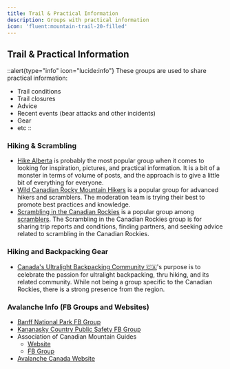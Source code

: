 ```yaml
---
title: Trail & Practical Information
description: Groups with practical information
icon: 'fluent:mountain-trail-20-filled'
---
```



## Trail & Practical Information


::alert{type="info" icon="lucide:info"}
These groups are used to share practical information:
- Trail conditions
- Trail closures
- Advice
- Recent events (bear attacks and other incidents)
- Gear
- etc
::

### Hiking & Scrambling

- [Hike Alberta](https://www.facebook.com/groups/1644376389112687) is probably the most popular group when it comes to looking for inspiration, pictures, and practical information.
  It is a bit of a monster in terms of volume of posts, and the approach is to give a little bit of everything for everyone.
- [Wild Canadian Rocky Mountain Hikers](https://www.facebook.com/groups/1907088892741238) is a popular group for advanced hikers and scramblers. The moderation team is trying their best to promote best practices and knowledge.
- [Scrambling in the Canadian Rockies](https://www.facebook.com/groups/2251181818/) is a popular group among [scramblers](https://en.wikipedia.org/wiki/Scrambling). The Scrambling in the Canadian Rockies group is for sharing trip reports and conditions, finding partners, and seeking advice related to scrambling in the Canadian Rockies.


### Hiking and Backpacking Gear

- [Canada's Ultralight Backpacking Community 🇨🇦](https://www.facebook.com/groups/714484153811705)'s purpose is to celebrate the passion for ultralight backpacking, thru hiking, and its related community. While not being a group specific to the Canadian Rockies, there is a strong presence from the region. 


### Avalanche Info (FB Groups and Websites)

- [Banff National Park FB Group](https://www.facebook.com/BanffNP/)
- [Kananasky Country Public Safety FB Group](https://www.facebook.com/KCPublicSafety/)
- Association of Canadian Mountain Guides
  - [Website](https://www.acmg.ca/)
  - [FB Group](https://www.facebook.com/ACMG.ca)
- [Avalanche Canada Website](https://www.avalanche.ca/en/map)